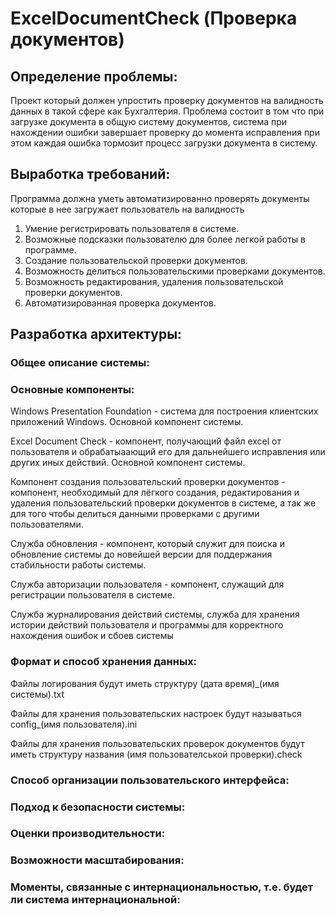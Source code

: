 # ExcelDocumentCheck (Проверка документов)


## Определение проблемы:
Проект который должен упростить проверку документов на валидность
данных в такой сфере как Бухгалтерия. Проблема состоит в том что
при загрузке документа в общую систему документов, 
система при нахождении ошибки завершает проверку до момента исправления
при этом каждая ошибка тормозит процесс загрузки документа в систему.


## Выработка требований:
Программа должна уметь автоматизированно проверять документы которые в нее загружает пользователь
на валидность

1) Умение регистрировать пользователя в системе.
2) Возможные подсказки пользователю для более легкой работы в программе.
3) Создание пользовательской проверки документов.
4) Возможность делиться пользовательскими проверками документов.
5) Возможность редактирования, удаления пользовательской проверки документов.
6) Автоматизированная проверка документов.
   

## Разработка архитектуры:

### Общее описание системы:


### Основные компоненты:
Windows Presentation Foundation - система для построения клиентских приложений Windows. Основной компонент системы.

Excel Document Check - компонент, получающий файл excel от пользователя и обрабатыаающий его для дальнейшего исправления или других  иных действий. Основной компонент системы.

Компонент создания пользовательский проверки документов - компонент, необходимый для лёгкого создания, редактирования и удаления пользовательский проверки документов в системе, а так же для того чтобы делиться данными проверками с другими пользователями.

Служба обновления - компонент, который служит для поиска и обновление системы до новейшей версии для поддержания стабильности работы системы.

Служба авторизации пользователя - компонент, служащий для регистрации пользователя в системе.

Служба журналирования действий системы, служба для хранения истории действий пользователя и программы для корректного нахождения ошибок и сбоев системы 


### Формат и способ хранения данных:
Файлы логирования будут иметь структуру 
(дата время)_(имя системы).txt 

Файлы для хранения пользовательских настроек будут называться
config_(имя пользователя).ini

Файлы для хранения пользовательских проверок документов будут иметь структуру названия 
(имя пользователськой проверки).check

### Способ организации пользовательского интерфейса:


### Подход к безопасности системы:


### Оценки производительности:


### Возможности масштабирования:


### Моменты, связанные с интернациональностью, т.е. будет ли система интернациональной:





